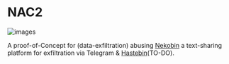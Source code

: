 # NAC2


![images](https://github.com/xelemental/NAC2/assets/49472311/15346e2d-6dfd-451e-9821-f5622959b870)


A proof-of-Concept for (data-exfiltration) abusing [Nekobin](https://nekobin.com/) a text-sharing platform for exfiltration  via Telegram &amp; [Hastebin](https://www.toptal.com/developers/hastebin/about)(TO-DO).





 


                                   

